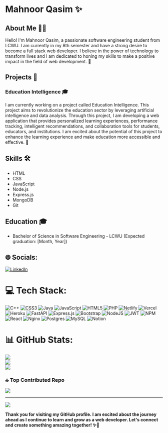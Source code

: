 # Mahnoor Qasim ✨

## About Me 👩‍💻

Hello! I'm Mahnoor Qasim, a passionate software engineering student from LCWU. I am currently in my 8th semester and have a strong desire to become a full stack web developer. I believe in the power of technology to transform lives and I am dedicated to honing my skills to make a positive impact in the field of web development. 💪

## Projects 🚀

### Education Intelligence 🎓

I am currently working on a project called Education Intelligence. This project aims to revolutionize the education sector by leveraging artificial intelligence and data analysis. Through this project, I am developing a web application that provides personalized learning experiences, performance tracking, intelligent recommendations, and collaboration tools for students, educators, and institutions. I am excited about the potential of this project to enhance the learning experience and make education more accessible and effective. 🌟

## Skills 🛠️

- HTML
- CSS
- JavaScript
- Node.js
- Express.js
- MongoDB
- Git

## Education 🎓

- Bachelor of Science in Software Engineering - LCWU (Expected graduation: [Month, Year])



## 🌐 Socials:
[![LinkedIn](https://img.shields.io/badge/LinkedIn-%230077B5.svg?logo=linkedin&logoColor=white)](https://linkedin.com/in/mahnoor-qasim-722ba4281) 

# 💻 Tech Stack:
![C++](https://img.shields.io/badge/c++-%2300599C.svg?style=for-the-badge&logo=c%2B%2B&logoColor=white) ![CSS3](https://img.shields.io/badge/css3-%231572B6.svg?style=for-the-badge&logo=css3&logoColor=white) ![Java](https://img.shields.io/badge/java-%23ED8B00.svg?style=for-the-badge&logo=openjdk&logoColor=white) ![JavaScript](https://img.shields.io/badge/javascript-%23323330.svg?style=for-the-badge&logo=javascript&logoColor=%23F7DF1E) ![HTML5](https://img.shields.io/badge/html5-%23E34F26.svg?style=for-the-badge&logo=html5&logoColor=white) ![PHP](https://img.shields.io/badge/php-%23777BB4.svg?style=for-the-badge&logo=php&logoColor=white) ![Netlify](https://img.shields.io/badge/netlify-%23000000.svg?style=for-the-badge&logo=netlify&logoColor=#00C7B7) ![Vercel](https://img.shields.io/badge/vercel-%23000000.svg?style=for-the-badge&logo=vercel&logoColor=white) ![Heroku](https://img.shields.io/badge/heroku-%23430098.svg?style=for-the-badge&logo=heroku&logoColor=white) ![FastAPI](https://img.shields.io/badge/FastAPI-005571?style=for-the-badge&logo=fastapi) ![Express.js](https://img.shields.io/badge/express.js-%23404d59.svg?style=for-the-badge&logo=express&logoColor=%2361DAFB) ![Bootstrap](https://img.shields.io/badge/bootstrap-%238511FA.svg?style=for-the-badge&logo=bootstrap&logoColor=white) ![NodeJS](https://img.shields.io/badge/node.js-6DA55F?style=for-the-badge&logo=node.js&logoColor=white) ![JWT](https://img.shields.io/badge/JWT-black?style=for-the-badge&logo=JSON%20web%20tokens) ![NPM](https://img.shields.io/badge/NPM-%23CB3837.svg?style=for-the-badge&logo=npm&logoColor=white) ![React](https://img.shields.io/badge/react-%2320232a.svg?style=for-the-badge&logo=react&logoColor=%2361DAFB) ![Nginx](https://img.shields.io/badge/nginx-%23009639.svg?style=for-the-badge&logo=nginx&logoColor=white) ![Postgres](https://img.shields.io/badge/postgres-%23316192.svg?style=for-the-badge&logo=postgresql&logoColor=white) ![MySQL](https://img.shields.io/badge/mysql-%2300000f.svg?style=for-the-badge&logo=mysql&logoColor=white) ![Notion](https://img.shields.io/badge/Notion-%23000000.svg?style=for-the-badge&logo=notion&logoColor=white)
# 📊 GitHub Stats:
![](https://github-readme-stats.vercel.app/api?username=mahnoor567&theme=dark&hide_border=false&include_all_commits=false&count_private=false)<br/>
![](https://github-readme-streak-stats.herokuapp.com/?user=mahnoor567&theme=dark&hide_border=false)<br/>
![](https://github-readme-stats.vercel.app/api/top-langs/?username=mahnoor567&theme=dark&hide_border=false&include_all_commits=false&count_private=false&layout=compact)


### 🔝 Top Contributed Repo
![](https://github-contributor-stats.vercel.app/api?username=mahnoor567&limit=5&theme=dark&combine_all_yearly_contributions=true)

---
[![](https://visitcount.itsvg.in/api?id=mahnoor567&icon=0&color=0)](https://visitcount.itsvg.in)

**Thank you for visiting my GitHub profile. I am excited about the journey ahead as I continue to learn and grow as a web developer. Let's connect and create something amazing together! ✨🌟**


<!-- Proudly created with GPRM ( https://gprm.itsvg.in ) -->

